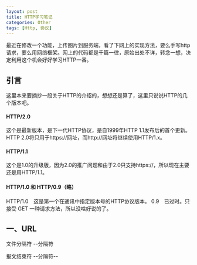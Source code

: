 ```yaml
---
layout: post
title: HTTP学习笔记
categories: Other
tags: [Http, 协议]
---
```


最近在修改一个功能，上传图片到服务端，看了下网上的实现方法，要么手写http请求，要么用网络框架。网上的代码都是千篇一律，原始出处不详，转念一想，决定利用这个机会好好学习HTTP一番。

## 引言

这里本来要摘抄一段关于HTTP的介绍的，想想还是算了，这里只说说HTTP的几个版本吧。

#### HTTP/2.0

这个是最新版本，是下一代HTTP协议，是自1999年HTTP 1.1发布后的首个更新。HTTP 2.0将只用于https://网址，而http://网址将继续使用HTTP/1.x。

#### HTTP/1.1

这个是1.0的升级版，因为2.0的推广问题和由于2.0只支持https://，所以现在主要还是用HTTP/1.1。

#### HTTP/1.0 和 HTTP/0.9（略）

HTTP/1.0　这是第一个在通讯中指定版本号的HTTP协议版本。
0.9　已过时。只接受 GET 一种请求方法，所以没啥好说的了。

## 一、URL

文件分隔符
--分隔符

报文结束符
--分隔符--
